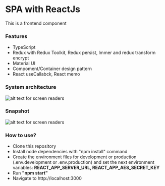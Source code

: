 # SPA  with ReactJs
This is a frontend component

### Features
- TypeScript
- Redux with Redux Toolkit, Redux persist, Immer and redux transform encrypt
- Material UI
- Compoment/Container design pattern
- React useCallabck, React memo

### System architecture
![alt text for screen readers](https://firebasestorage.googleapis.com/v0/b/ingdeiver.appspot.com/o/MERN%20STACK%20APP%20ARCHITECTURE.png?alt=media&token=fae4764d-72ba-4dbf-9fc2-17714b856ba7 "Architecture diagram")
### Snapshot
![alt text for screen readers](https://firebasestorage.googleapis.com/v0/b/ingdeiver.appspot.com/o/MERN%20stack%20frontend%20app.png?alt=media&token=fe9ed9f6-d54e-462b-8e12-1189c43d8d24 "MERN Stack app")





### How to use?
- Clone this repository
- Install node dependencies with "npm install" command
- Create the environment files for development or production  (.env.development or .env.production) and set the next environment variables: **REACT_APP_SERVER_URL, REACT_APP_AES_SECRET_KEY**
- Run **"npm start"**
- Navigate to http://localhost:3000

